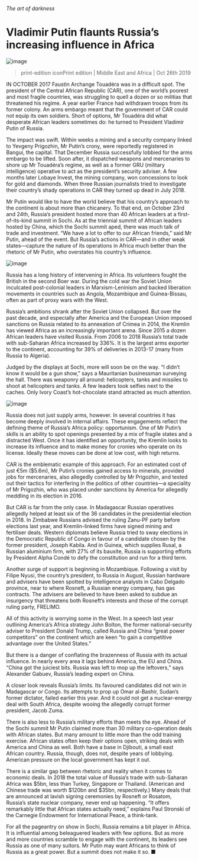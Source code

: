 ###### The art of darkness
# Vladimir Putin flaunts Russia’s increasing influence in Africa 
![image](images/20191026_MAD001_0.jpg) 
> print-edition iconPrint edition | Middle East and Africa | Oct 26th 2019 
IN OCTOBER 2017 Faustin Archange Touadéra was in a difficult spot. The president of the Central African Republic (CAR), one of the world’s poorest and most fragile countries, was struggling to quell a dozen or so militias that threatened his regime. A year earlier France had withdrawn troops from its former colony. An arms embargo meant that the government of CAR could not equip its own soldiers. Short of options, Mr Touadéra did what desperate African leaders sometimes do: he turned to President Vladimir Putin of Russia. 
The impact was swift. Within weeks a mining and a security company linked to Yevgeny Prigozhin, Mr Putin’s crony, were reportedly registered in Bangui, the capital. That December Russia successfully lobbied for the arms embargo to be lifted. Soon after, it dispatched weapons and mercenaries to shore up Mr Touadéra’s regime, as well as a former GRU (military intelligence) operative to act as the president’s security adviser. A few months later Lobaye Invest, the mining company, won concessions to look for gold and diamonds. When three Russian journalists tried to investigate their country’s shady operations in CAR they turned up dead in July 2018. 
Mr Putin would like to have the world believe that his country’s approach to the continent is about more than chicanery. To that end, on October 23rd and 24th, Russia’s president hosted more than 40 African leaders at a first-of-its-kind summit in Sochi. As at the triennial summit of African leaders hosted by China, which the Sochi summit aped, there was much talk of trade and investment. “We have a lot to offer to our African friends,” said Mr Putin, ahead of the event. But Russia’s actions in CAR—and in other weak states—capture the nature of its operations in Africa much better than the rhetoric of Mr Putin, who overstates his country’s influence. 
![image](images/20191026_MAC034.png) 
Russia has a long history of intervening in Africa. Its volunteers fought the British in the second Boer war. During the cold war the Soviet Union inculcated post-colonial leaders in Marxism-Leninism and backed liberation movements in countries such as Angola, Mozambique and Guinea-Bissau, often as part of proxy wars with the West. 
Russia’s ambitions shrank after the Soviet Union collapsed. But over the past decade, and especially after America and the European Union imposed sanctions on Russia related to its annexation of Crimea in 2014, the Kremlin has viewed Africa as an increasingly important arena. Since 2015 a dozen African leaders have visited Russia. From 2006 to 2018 Russia’s total trade with sub-Saharan Africa increased by 336%. It is the largest arms exporter to the continent, accounting for 39% of deliveries in 2013-17 (many from Russia to Algeria). 
Judged by the displays at Sochi, more will soon be on the way. “I didn’t know it would be a gun show,” says a Mauritanian businessman surveying the hall. There was weaponry all around: helicopters, tanks and missiles to shoot at helicopters and tanks. A few leaders took selfies next to the caches. Only Ivory Coast’s hot-chocolate stand attracted as much attention. 
![image](images/20191026_MAM974.png) 
Russia does not just supply arms, however. In several countries it has become deeply involved in internal affairs. These engagements reflect the defining theme of Russia’s Africa policy: opportunism. One of Mr Putin’s skills is an ability to spot openings presented by a mix of fragile states and a distracted West. Once it has identified an opportunity, the Kremlin looks to increase its influence and to make money for cronies who operate on its license. Ideally these moves can be done at low cost, with high returns. 
CAR is the emblematic example of this approach. For an estimated cost of just €5m ($5.6m), Mr Putin’s cronies gained access to minerals, provided jobs for mercenaries, also allegedly controlled by Mr Prigozhin, and tested out their tactics for interfering in the politics of other countries—a speciality of Mr Prigozhin, who was placed under sanctions by America for allegedly meddling in its election in 2016. 
But CAR is far from the only case. In Madagascar Russian operatives allegedly helped at least six of the 36 candidates in the presidential election in 2018. In Zimbabwe Russians advised the ruling Zanu-PF party before elections last year, and Kremlin-linked firms have signed mining and fertiliser deals. Western diplomats believe Russia tried to sway elections in the Democratic Republic of Congo in favour of a candidate chosen by the former president, Joseph Kabila. And in Guinea, which supplies Rusal, a Russian aluminium firm, with 27% of its bauxite, Russia is supporting efforts by President Alpha Condé to defy the constitution and run for a third term. 
Another surge of support is beginning in Mozambique. Following a visit by Filipe Nyusi, the country’s president, to Russia in August, Russian hardware and advisers have been spotted by intelligence analysts in Cabo Delgado province, near to where Rosneft, a Russian energy company, has gas contracts. The advisers are believed to have been asked to subdue an insurgency that threatens both Rosneft’s interests and those of the corrupt ruling party, FRELIMO. 
All of this activity is worrying some in the West. In a speech last year outlining America’s Africa strategy John Bolton, the former national-security adviser to President Donald Trump, called Russia and China “great power competitors” on the continent which are keen “to gain a competitive advantage over the United States.” 
But there is a danger of conflating the brazenness of Russia with its actual influence. In nearly every area it lags behind America, the EU and China. “China got the juiciest bits. Russia was left to mop up the leftovers,” says Alexander Gabuev, Russia’s leading expert on China. 
A closer look reveals Russia’s limits. Its favoured candidates did not win in Madagascar or Congo. Its attempts to prop up Omar al-Bashir, Sudan’s former dictator, failed earlier this year. And it could not get a nuclear-energy deal with South Africa, despite wooing the allegedly corrupt former president, Jacob Zuma. 
There is also less to Russia’s military efforts than meets the eye. Ahead of the Sochi summit Mr Putin claimed more than 30 military co-operation deals with African states. But many amount to little more than the odd training exercise. African states often keep their options open, striking deals with America and China as well. Both have a base in Djibouti, a small east African country. Russia, though, does not, despite years of lobbying. American pressure on the local government has kept it out. 
There is a similar gap between rhetoric and reality when it comes to economic deals. In 2018 the total value of Russia’s trade with sub-Saharan Africa was $5bn, less than Turkey, Singapore or Thailand. (American and Chinese trade was worth $120bn and $35bn, respectively.) Many deals that are announced at lavish signing ceremonies by Rosneft or Rosatom, Russia’s state nuclear company, never end up happening. “It offers remarkably little that African states actually need,” explains Paul Stronski of the Carnegie Endowment for International Peace, a think-tank. 
For all the pageantry on show in Sochi, Russia remains a bit player in Africa. It is influential among beleaguered leaders with few options. But as more and more countries scramble to engage with the continent, its leaders see Russia as one of many suitors. Mr Putin may want Africans to think of Russia as a great power. But a summit does not make it so. ■ 
